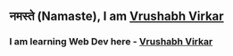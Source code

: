 ## नमस्ते (Namaste), I am [Vrushabh Virkar](https://vrushabhvirkar.github.io/VrushabhVirkar-Portfolio/)



### I am learning Web Dev here - [Vrushabh Virkar](https://vrushabhvirkar.github.io/VrushabhVirkar-Portfolio/)
